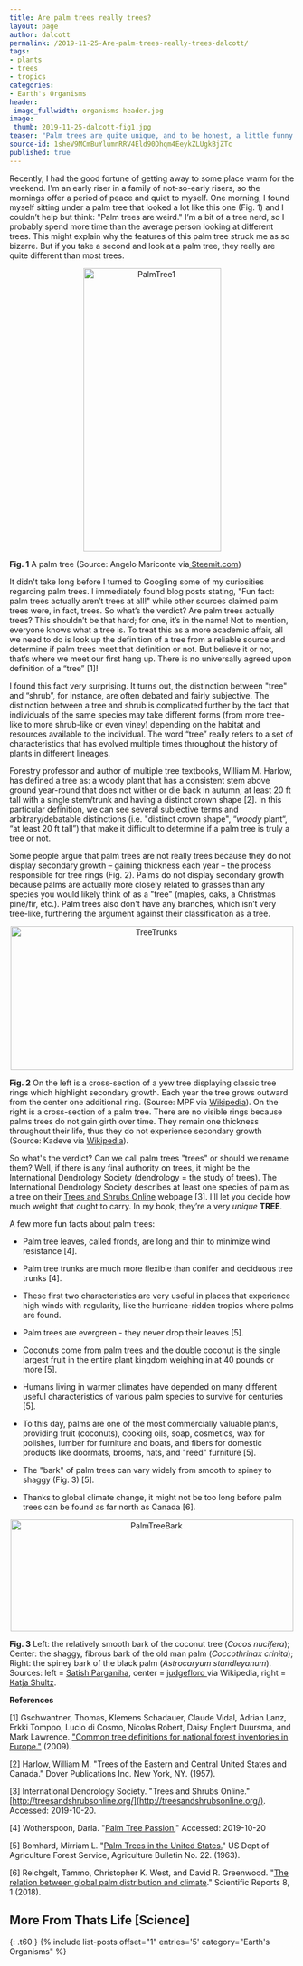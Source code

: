 ```yaml
---
title: Are palm trees really trees?
layout: page
author: dalcott
permalink: /2019-11-25-Are-palm-trees-really-trees-dalcott/
tags:
- plants
- trees
- tropics
categories:
- Earth's Organisms
header:
 image_fullwidth: organisms-header.jpg
image:
 thumb: 2019-11-25-dalcott-fig1.jpg
teaser: "Palm trees are quite unique, and to be honest, a little funny looking. Are they actually trees? And why are they the way they are?"
source-id: 1sheV9MCmBuYlumnRRV4Eld90Dhqm4EeykZLUgkBjZTc
published: true
---
```

Recently, I had the good fortune of getting away to some place warm for the weekend. I'm an early riser in a family of not-so-early risers, so the mornings offer a period of peace and quiet to myself. One morning, I found myself sitting under a palm tree that looked a lot like this one (Fig. 1) and I couldn’t help but think: "Palm trees are weird." I’m a bit of a tree nerd, so I probably spend more time than the average person looking at different trees. This might explain why the features of this palm tree struck me as so bizarre. But if you take a second and look at a palm tree, they really are quite different than most trees.

<center><a data-flickr-embed="true" href="https://www.flickr.com/photos/139839751@N06/48960491247/in/dateposted-friend/" title="PalmTree1"><img src="https://live.staticflickr.com/65535/48960491247_1f2862ffbe.jpg" width="243" height="500" alt="PalmTree1"></a><script async src="//embedr.flickr.com/assets/client-code.js" charset="utf-8"></script></center>

**Fig. 1** A palm tree (Source: Angelo Mariconte via[ Steemit.com](https://steemit.com/treetuesday/@hangin/tree-tuesday-massive-tall-talipot-palm-trees))

It didn't take long before I turned to Googling some of my curiosities regarding palm trees. I immediately found blog posts stating, "Fun fact: palm trees actually aren’t trees at all!" while other sources claimed palm trees were, in fact, trees. So what’s the verdict? Are palm trees actually trees? This shouldn’t be that hard; for one, it’s in the name! Not to mention, everyone knows what a tree is. To treat this as a more academic affair, all we need to do is look up the definition of a tree from a reliable source and determine if palm trees meet that definition or not. But believe it or not, that’s where we meet our first hang up. There is no universally agreed upon definition of a “tree” [1]!

I found this fact very surprising. It turns out, the distinction between "tree" and “shrub”, for instance, are often debated and fairly subjective. The distinction between a tree and shrub is complicated further by the fact that individuals of the same species may take different forms (from more tree-like to more shrub-like or even viney) depending on the habitat and resources available to the individual. The word “tree” really refers to a set of characteristics that has evolved multiple times throughout the history of plants in different lineages.

Forestry professor and author of multiple tree textbooks, William M. Harlow, has defined a tree as: a woody plant that has a consistent stem above ground year-round that does not wither or die back in autumn, at least 20 ft tall with a single stem/trunk and having a distinct crown shape [2]. In this particular definition, we can see several subjective terms and arbitrary/debatable distinctions (i.e. "distinct crown shape",  “*woody* plant“, “at least 20 ft tall”) that make it difficult to determine if a palm tree is truly a tree or not. 

Some people argue that palm trees are not really trees because they do not display secondary growth – gaining thickness each year – the process responsible for tree rings (Fig. 2). Palms do not display secondary growth because palms are actually more closely related to grasses than any species you would likely think of as a "tree" (maples, oaks, a Christmas pine/fir, etc.). Palm trees also don't have any branches, which isn’t very tree-like, furthering the argument against their classification as a tree.

<center><a data-flickr-embed="true" href="https://www.flickr.com/photos/139839751@N06/48959754603/in/dateposted-friend/" title="TreeTrunks"><img src="https://live.staticflickr.com/65535/48959754603_0e99379195.jpg" width="500" height="254" alt="TreeTrunks"></a><script async src="//embedr.flickr.com/assets/client-code.js" charset="utf-8"></script></center>

**Fig. 2** On the left is a cross-section of a yew tree displaying classic tree rings which highlight secondary growth. Each year the tree grows outward from the center one additional ring. (Source: MPF via [Wikipedia](https://en.wikipedia.org/wiki/Tree#/media/File:Taxus_wood.jpg)). On the right is a cross-section of a palm tree. There are no visible rings because palms trees do not gain girth over time. They remain one thickness throughout their life, thus they do not experience secondary growth (Source: Kadeve via [Wikipedia](https://en.wikipedia.org/wiki/Arecaceae#/media/File:Palm_tree_trunk.JPG)).

So what's the verdict? Can we call palm trees "trees" or should we rename them? Well, if there is any final authority on trees, it might be the International Dendrology Society (dendrology = the study of trees). The International Dendrology Society describes at least one species of palm as a tree on their [Trees and Shrubs Online](http://treesandshrubsonline.org/search/search-results/?q=palm) webpage [3]. I’ll let you decide how much weight that ought to carry. In my book, they’re a very *unique* **TREE**.

A few more fun facts about palm trees:

* Palm tree leaves, called fronds, are long and thin to minimize wind resistance [4].

* Palm tree trunks are much more flexible than conifer and deciduous tree trunks [4].

* These first two characteristics are very useful in places that experience high winds with regularity, like the hurricane-ridden tropics where palms are found.

* Palm trees are evergreen - they never drop their leaves [5].

* Coconuts come from palm trees and the double coconut is the single largest fruit in the entire plant kingdom weighing in at 40 pounds or more [5].

* Humans living in warmer climates have depended on many different useful characteristics of various palm species to survive for centuries [5].

* To this day, palms are one of the most commercially valuable plants, providing fruit (coconuts), cooking oils, soap, cosmetics, wax for polishes, lumber for furniture and boats, and fibers for domestic products like doormats, brooms, hats, and "reed" furniture [5].

* The "bark" of palm trees can vary widely from smooth to spiney to shaggy (Fig. 3) [5].

* Thanks to global climate change, it might not be too long before palm trees can be found as far north as Canada [6].

<center><a data-flickr-embed="true" href="https://www.flickr.com/photos/139839751@N06/48975122158/in/dateposted-friend/" title="PalmTreeBark"><img src="https://live.staticflickr.com/65535/48975122158_948ecaf03b.jpg" width="500" height="197" alt="PalmTreeBark"></a><script async src="//embedr.flickr.com/assets/client-code.js" charset="utf-8"></script></center>

**Fig. 3** Left: the relatively smooth bark of the coconut tree (*Cocos nucifera*); Center: the shaggy, fibrous bark of the old man palm (*Coccothrinax crinita*); Right: the spiney bark of the black palm (*Astrocaryum standleyanum*). Sources: left = [Satish Parganiha](https://www.pexels.com/photo/coconut-tree-oceanside-944165/), center = [judgefloro ](https://commons.wikimedia.org/wiki/File:Spiny_Palm_-_Flickr_-_treegrow.jpg)via Wikipedia, right = [Katja Shultz](https://commons.wikimedia.org/wiki/File:Spiny_Palm_-_Flickr_-_treegrow.jpg).

**References**

[1] Gschwantner, Thomas, Klemens Schadauer, Claude Vidal, Adrian Lanz, Erkki Tomppo, Lucio di Cosmo, Nicolas Robert, Daisy Englert Duursma, and Mark Lawrence. ["Common tree definitions for national forest inventories in Europe."](https://jukuri.luke.fi/bitstream/handle/10024/532677/common.pdf?sequence=1&isAllowed=y) (2009). 

[2] Harlow, William M. "Trees of the Eastern and Central United States and Canada." Dover Publications Inc. New York, NY. (1957).

[3] International Dendrology Society. "Trees and Shrubs Online." [http://treesandshrubsonline.org/](http://treesandshrubsonline.org/). Accessed: 2019-10-20.

[4] Wotherspoon, Darla. "[Palm Tree Passion.](https://www.palmtreepassion.com/palm-tree-information.html)" Accessed: 2019-10-20

[5] Bomhard, Mirriam L. "[Palm Trees in the United States.](https://archive.org/details/CAT87210867)" US Dept of Agriculture Forest Service, Agriculture Bulletin No. 22. (1963).

[6] Reichgelt, Tammo, Christopher K. West, and David R. Greenwood. "[The relation between global palm distribution and climate](https://www.nature.com/articles/s41598-018-23147-2?utm_source=commission_junction&utm_medium=affiliate)." Scientific Reports 8, 1 (2018).

## More From Thats Life [Science]
{: .t60 }
{% include list-posts offset="1" entries='5' category="Earth's Organisms" %}
